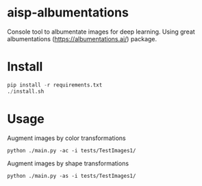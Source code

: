 # aisp-albumentations
Console tool to albumentate images for deep learning. Using great albumentations (https://albumentations.ai/) package.

# Install

```python
pip install -r requirements.txt
./install.sh
```

# Usage

Augment images by color transformations
```shell
python ./main.py -ac -i tests/TestImages1/
```

Augment images by shape transformations
```shell
python ./main.py -as -i tests/TestImages1/
```
